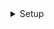 <details>
<summary>Setup</summary>

```js
// npm install @mui/material @emotion/react @emotion/styled
// npm install @mui/icons-material
```

</details>
